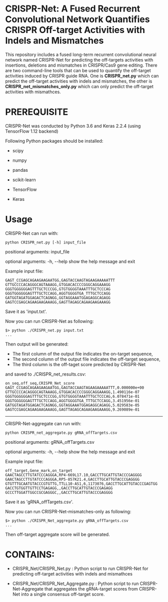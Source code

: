 # CRISPR-Net: A Fused Recurrent Convolutional Network Quantifies CRISPR Off-target Activities with Indels and Mismatches
This repository includes a fused long-term recurrent convolutional neural network named CRISPR-Net for predicting the off-targets activities with insertions, deletions and mismatches in CRISPR/Cas9 gene editing. There are two command-line tools that can be used to quantify the off-target activities induced by CRISPR guide RNA. One is **CRISPR_net.py** which can predict the off-target activities with indels and mismatches, the other is **CRISPR_net_mismatches_only.py** which can only predict the off-target activities with mismathces.

# PREREQUISITE
CRISPR-Net was conducted by Python 3.6 and Keras 2.2.4 (using TensorFlow 1.12 backend) 

Following Python packages should be installed:
<ul>
<li><p>scipy</p></li>
<li><p>numpy</p></li>
<li><p>pandas</p></li>
<li><p>scikit-learn</p></li>
<li><p>TensorFlow</p></li>
<li><p>Keras</p></li>
</ul>

# Usage

CRISPR-Net can run with:

    python CRISPR_net.py [-h] input_file

positional arguments: input_file

optional arguments:
  -h, --help  show the help message and exit

Example input file:

    GAGT_CCGAGCAGAAGAAGAATGG,GAGTACCAAGTAGAAGAAAAATTT
    GTTGCCCCACAGGGCAGTAAAGG,GTGGACACCCCGGGCAGGAAAGG
    GGGTGGGGGGAGTTTGCTCCCGG,GTGTGGGGTAAATTTGCTCCCAG
    GGGTGGGGGGAGTTTGCTCCAGG,AGGTGGGGTGA_TTTGCTCCAGG
    GATGGTAGATGGAGACTCAGNGG,GGTAGGAAATGGAGAGGCAGAGG
    GAGTCCGAGCAGAAGAAGAAAGG,GAGTTAGAGCAGAAGAAGAAAGG

Save it as 'input.txt'.

Now you can run CRISPR-Net as following:

    $> python ./CRISPR_net.py input.txt
    ...
    
Then output will be generated:

- The first column of the output file indicates the on-target sequence,
- The second column of the output file indicates the off-target sequence,
- The third column is the off-taget score predicted by CRISPR-Net

and saved to ./CRISPR_net_results.csv:


    on_seq,off_seq,CRISPR_Net_score
    GAGT_CCGAGCAGAAGAAGAATGG,GAGTACCAAGTAGAAGAAAAATTT,0.000000e+00
    GTTGCCCCACAGGGCAGTAAAGG,GTGGACACCCCGGGCAGGAAAGG,1.490116e-07
    GGGTGGGGGGAGTTTGCTCCCGG,GTGTGGGGTAAATTTGCTCCCAG,6.078471e-01
    GGGTGGGGGGAGTTTGCTCCAGG,AGGTGGGGTGA_TTTGCTCCAGG,3.451956e-01
    GATGGTAGATGGAGACTCAGNGG,GGTAGGAAATGGAGAGGCAGAGG,5.029583e-05
    GAGTCCGAGCAGAAGAAGAAAGG,GAGTTAGAGCAGAAGAAGAAAGG,9.269089e-01

--------------------------------------------------

CRISPR-Net-aggregate can run with:

    python CRISPR_net_aggregate.py gRNA_offTargets.csv

positional arguments: gRNA_offTargets.csv

optional arguments:
  -h, --help show the help message and exit

Example input file:


    off_target,Gene_mark,on_target
    GAACTAGCCTTGTATCCCAGGGA,RP4-669L17.10,GACCTTGCATTGTACCCGAGGGG
    GAACTAGCCTTGTATCCCAGGGA,RP5-857K21.4,GACCTTGCATTGTACCCGAGGGG
    GTGTTTGCAATGTACCCGTGTTG,TTLL10-AS1,6,1173076,GACCTTGCATTGTACCCGAGTGG
    GACCTGTGGTTGTTCCTGAGAGG,,GACCTTGCATTGTACCCGAGAGG
    GCCCTTGGATTGGCCGCGAGGGC,,GACCTTGCATTGTACCCGAGGGG

Save it as 'gRNA_offTargets.csv'.

Now you can run CRISPR-Net-mismatches-only as following:

    $> python ./CRISPR_Net_aggregate.py gRNA_offTargets.csv
    ...
    
Then off-target aggregate score will be generated.


# CONTAINS:
<ul>
<li><p>CRISPR_Net/CRISPR_Net.py : Python script to run CRISPR-Net for predicting off-target activities with indels and mismathces </p></li>
<li><p>CRISPR_Net/CRISPR_Net_Aggregate.py : Python script to run CRISPR-Net-Aggregate that aggregates the gRNA-target scores from CRISPR-Net into a single consensus off-target score.</p></li>
</p></li>
</ul>

